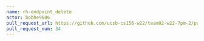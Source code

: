 ```yaml
---
name: rh-endpoint_delete
actor: bobhe9606
pull_request_url: https://github.com/ucsb-cs156-w22/team02-w22-7pm-2/pull/34
pull_request_num: 34
---
```

